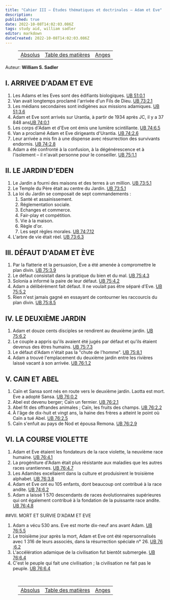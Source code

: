 ```yaml
---
title: "Cahier III — Études thématiques et doctrinales — Adam et Eve"
description: 
published: true
date: 2022-10-08T14:02:03.086Z
tags: study aid, william sadler
editor: markdown
dateCreated: 2022-10-08T14:02:03.086Z
---
```


<figure class="table chapter-navigator">
	<table>
		<tbody>
		<tr>
			<td><a href="/fr/article/William_S_Sadler/Workbook_3_Topical_and_Doctrinal_Studies/Absolutes">Absolus</a></td>
			<td><a href="/fr/article/William_S_Sadler/Workbook_3_Topical_and_Doctrinal_Studies/Index">Table des matières</a></td>
			<td><a href="/fr/article/William_S_Sadler/Workbook_3_Topical_and_Doctrinal_Studies/Angels">Anges</a></td>
		</tr>
		</tbody>
	</table>
</figure>

Auteur: **William S. Sadler**

## I. ARRIVEE D'ADAM ET EVE

1. Les Adams et les Eves sont des édifiants biologiques. [UB 51:0.1](/en/The_Urantia_Book/51#p0_1)
2. Van avait longtemps proclamé l'arrivée d'un Fils de Dieu. [UB 73:2.1](/en/The_Urantia_Book/73#p2_1)
3. Les médians secondaires sont indigènes aux missions adamiques. [UB 51:3.6](/en/The_Urantia_Book/51#p3_6)
4. Adam et Eve sont arrivés sur Urantia, à partir de 1934 après JC, il y a 37 848 ans[UB 74:0.1](/en/The_Urantia_Book/74#p0_1)
5. Les corps d'Adam et d'Eve ont émis une lumière scintillante. [UB 74:6.5](/en/The_Urantia_Book/74#p6_5)
6. Van a proclamé Adam et Eve dirigeants d'Urantia. [UB 74:2.6](/en/The_Urantia_Book/74#p2_6)
7. Leur arrivée a mis fin à une dispense avec résurrection des survivants endormis. [UB 74:2.8](/en/The_Urantia_Book/74#p2_8)
8. Adam a été confronté à la confusion, à la dégénérescence et à l'isolement – ​​il n'avait personne pour le conseiller. [UB 75:1.1](/en/The_Urantia_Book/75#p1_1)

## II. LE JARDIN D'EDEN

1. Le Jardin a fourni des maisons et des terres à un million. [UB 73:5.1](/en/The_Urantia_Book/73#p5_1)
2. Le Temple du Père était au centre du Jardin. [UB 73:5.1](/en/The_Urantia_Book/73#p5_1)
3. La loi du Jardin se composait de sept commandements :
	1. Santé et assainissement.
	2. Réglementation sociale.
	3. Echanges et commerce.
	4. Fair-play et compétition.
	5. Vie à la maison.
	6. Règle d'or.
	7. Les sept règles morales. [UB 74:7.12](/en/The_Urantia_Book/74#p7_12)
4. L'arbre de vie était réel. [UB 73:6.3](/en/The_Urantia_Book/73#p6_3)

## III. DÉFAUT D'ADAM ET ÈVE

1. Par la flatterie et la persuasion, Eve a été amenée à compromettre le plan divin. [UB 75:3.9](/en/The_Urantia_Book/75#p3_9)
2. Le défaut consistait dans la pratique du bien et du mal. [UB 75:4.3](/en/The_Urantia_Book/75#p4_3)
3. Solonia a informé la paire de leur défaut. [UB 75:4.2](/en/The_Urantia_Book/75#p4_2)
4. Adam a délibérément fait défaut. Il ne voulait pas être séparé d'Eve. [UB 75:5.2](/en/The_Urantia_Book/75#p5_2)
5. Rien n'est jamais gagné en essayant de contourner les raccourcis du plan divin. [UB 75:8.5](/en/The_Urantia_Book/75#p8_5)

## IV. LE DEUXIÈME JARDIN

1. Adam et douze cents disciples se rendirent au deuxième jardin. [UB 75:6.2](/en/The_Urantia_Book/75#p6_2)
2. Le couple a appris qu'ils avaient été jugés par défaut et qu'ils étaient devenus des êtres humains. [UB 75:7.3](/en/The_Urantia_Book/75#p7_3)
3. Le défaut d'Adam n'était pas la "chute de l'homme". [UB 75:8.1](/en/The_Urantia_Book/75#p8_1)
4. Adam a trouvé l'emplacement du deuxième jardin entre les rivières laissé vacant à son arrivée. [UB 76:1.2](/en/The_Urantia_Book/76#p1_2)

## V. CAIN ET ABEL

1. Caïn et Sansa sont nés en route vers le deuxième jardin. Laotta est mort. Eve a adopté Sansa. [UB 76:0.2](/en/The_Urantia_Book/76#p0_2)
2. Abel est devenu berger; Caïn un fermier. [UB 76:2.1](/en/The_Urantia_Book/76#p2_1)
3. Abel fit des offrandes animales ; Caïn, les fruits des champs. [UB 76:2.2](/en/The_Urantia_Book/76#p2_2)
4. À l'âge de dix-huit et vingt ans, la haine des frères a atteint le point où Caïn a tué Abel. [UB 76:2.5](/en/The_Urantia_Book/76#p2_5)
5. Caïn s'enfuit au pays de Nod et épousa Remona. [UB 76:2.9](/en/The_Urantia_Book/76#p2_9)

## VI. LA COURSE VIOLETTE

1. Adam et Eve étaient les fondateurs de la race violette, la neuvième race humaine. [UB 76:4.1](/en/The_Urantia_Book/76#p4_1)
2. La progéniture d'Adam était plus résistante aux maladies que les autres races urantiennes. [UB 76:4.7](/en/The_Urantia_Book/76#p4_7)
3. Les Adamites excellaient dans la culture et produisirent le troisième alphabet. [UB 76:3.8](/en/The_Urantia_Book/76#p3_8)
4. Adam et Eve ont eu 105 enfants, dont beaucoup ont contribué à la race andite. [UB 74:6.2](/en/The_Urantia_Book/74#p6_2)
5. Adam a laissé 1 570 descendants de races évolutionnaires supérieures qui ont également contribué à la fondation de la puissante race andite. [UB 76:4.8](/en/The_Urantia_Book/76#p4_8)

##VII. MORT ET SURVIE D'ADAM ET EVE

1. Adam a vécu 530 ans. Eve est morte dix-neuf ans avant Adam. [UB 76:5.5](/en/The_Urantia_Book/76#p5_5)
2. Le troisième jour après la mort, Adam et Eve ont été repersonnalisés avec 1 316 de leurs associés, dans la résurrection spéciale n° 26. [UB 76 :6.2](/en/The_Urantia_Book/76#p6_2)
3. L'accélération adamique de la civilisation fut bientôt submergée. [UB 76:6.4](/en/The_Urantia_Book/76#p6_4)
4. C'est le peuple qui fait une civilisation ; la civilisation ne fait pas le peuple. [UB 76:6.4](/en/The_Urantia_Book/76#p6_4)


<br>

<figure class="table chapter-navigator">
	<table>
		<tbody>
		<tr>
			<td><a href="/fr/article/William_S_Sadler/Workbook_3_Topical_and_Doctrinal_Studies/Absolutes">Absolus</a></td>
			<td><a href="/fr/article/William_S_Sadler/Workbook_3_Topical_and_Doctrinal_Studies/Index">Table des matières</a></td>
			<td><a href="/fr/article/William_S_Sadler/Workbook_3_Topical_and_Doctrinal_Studies/Angels">Anges</a></td>
		</tr>
		</tbody>
	</table>
</figure>